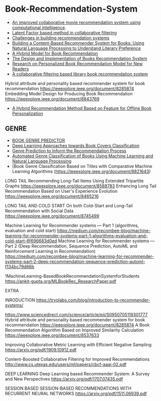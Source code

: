 # Book-Recommendation-System


* [An improved collaborative movie recommendation system using computational intelligence](https://www.sciencedirect.com/science/article/pii/S1045926X14000901).
* [Latent Factor based method in collaborative filtering](https://medium.com/@rabinpoudyal1995/latent-factor-based-method-in-collaborative-filtering-77756a02f675)
* [Challenges in building recommendation systems](https://medium.com/@rabinpoudyal1995/challenges-in-building-recommendation-systems-719a4d3cf5b2)
* [Building a Content-Based Recommender System for Books: Using Natural Language Processing to Understand Literary Preference](https://jamesrledoux.com/projects/gutenberg-recommender-system/)
* [A Hybrid Model for Book Recommendation](https://ieeexplore.ieee.org/document/8473274)
* [The Design and Implementation of Books Recommendation System](https://ieeexplore.ieee.org/document/8663914)
* [Research on Personalized Book Recommendation Model for New Readers](https://ieeexplore.ieee.org/document/8614724)
* [A collaborative filtering based library book recommendation system](https://ieeexplore.ieee.org/document/8391175)


Hybrid attribute and personality based recommender system for book recommendation
https://ieeexplore.ieee.org/document/8285874
Embedding Model Design for Producing Book Recommendation
https://ieeexplore.ieee.org/document/8843769



* [ A Hybrid Recommendation Method Based on Feature for Offline Book Personalization](https://arxiv.org/ftp/arxiv/papers/1804/1804.11335.pdf)

## GENRE

* [BOOK GENRE PREDICTOR](https://medium.com/bbm406f18/week-i-book-genre-predictor-c283cfc74e24)
* [Deep Learning Approaches towards Book Covers Classification](https://pdfs.semanticscholar.org/dc97/f5e9176ba278085cd2c56db56b8851fa864c.pdf)
* [Genre Prediction to Inform the Recommendation Process](http://ceur-ws.org/Vol-1688/paper-05.pdf)
* [Automated Genre Classification of Books Using Machine Learning and Natural Language Processing](https://ieeexplore.ieee.org/document/8776935)
* [Book Genre Classification Based on Titles with Comparative Machine Learning Algorithms
(https://ieeexplore.ieee.org/document/8821643)


LONG TAIL
Recommending Long-Tail Items Using Extended Tripartite Graphs
https://ieeexplore.ieee.org/document/8588783
Enhancing Long Tail Recommendation Based on User's Experience Evolution
https://ieeexplore.ieee.org/document/8465216

LONG TAIL AND COLD START
On both Cold-Start and Long-Tail Recommendation with Social Data
https://ieeexplore.ieee.org/document/8745499


Machine Learning for Recommender systems — Part 1 (algorithms, evaluation and cold start)
https://medium.com/recombee-blog/machine-learning-for-recommender-systems-part-1-algorithms-evaluation-and-cold-start-6f696683d0ed
Machine Learning for Recommender systems — Part 2 (Deep Recommendation, Sequence Prediction, AutoML and Reinforcement Learning in Recommendation)
https://medium.com/recombee-blog/machine-learning-for-recommender-systems-part-2-deep-recommendation-sequence-prediction-automl-f134bc79d66b



1MachineLearning-BasedBookRecommendationSystemforStudents
https://ankit-gupta.org/MLBookRec_ResearchPaper.pdf



EXTRA

INRODUCTION
https://tryolabs.com/blog/introduction-to-recommender-systems/


https://www.sciencedirect.com/science/article/pii/S0950705119301777
Hybrid attribute and personality based recommender system for book recommendation
https://ieeexplore.ieee.org/document/8285874
A Book Recommendation Algorithm Based on Improved Similarity Calculation
https://ieeexplore.ieee.org/document/8537633



Improving Collaborative Metric Learning with Efficient Negative Sampling
https://arxiv.org/pdf/1909.10912.pdf

Content-Boosted Collaborative Filtering for Improved Recommendations
http://www.cs.utexas.edu/users/ml/papers/cbcf-aaai-02.pdf

DEEP LEARNING
Deep Learning based Recommender System: A Survey and New Perspectives
https://arxiv.org/pdf/1707.07435.pdf


SESSION BASED
SESSION-BASED RECOMMENDATIONS WITH RECURRENT NEURAL NETWORKS
https://arxiv.org/pdf/1511.06939.pdf
